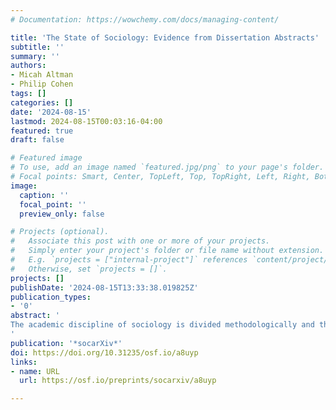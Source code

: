 ```yaml
---
# Documentation: https://wowchemy.com/docs/managing-content/

title: 'The State of Sociology: Evidence from Dissertation Abstracts'
subtitle: ''
summary: ''
authors:
- Micah Altman
- Philip Cohen
tags: []
categories: []
date: '2024-08-15'
lastmod: 2024-08-15T00:03:16-04:00
featured: true
draft: false

# Featured image
# To use, add an image named `featured.jpg/png` to your page's folder.
# Focal points: Smart, Center, TopLeft, Top, TopRight, Left, Right, BottomLeft, Bottom, BottomRight.
image:
  caption: ''
  focal_point: ''
  preview_only: false

# Projects (optional).
#   Associate this post with one or more of your projects.
#   Simply enter your project's folder or file name without extension.
#   E.g. `projects = ["internal-project"]` references `content/project/deep-learning/index.md`.
#   Otherwise, set `projects = []`.
projects: []
publishDate: '2024-08-15T13:33:38.019825Z'
publication_types:
- '0'
abstract: '
The academic discipline of sociology is divided methodologically and theoretically, which has long been a source of consternation as well as celebration. In this paper we describe the state of actually existing sociology as practiced in PhD-granting departments, by analyzing all dissertation abstracts from U.S. sociology departments archived at ProQuest from 2020 through early 2024 (N=1872) using natural language processing methods (Keyword Assisted Topic Models with Latent Dirichelet Allocation). Results show that more dissertations (64%) use qualitative than quantitative (47%) methods. Where geographic scope is identified, most focus on U.S.topics. The most common substantive topics are inequality, broadly defined (58%), followed by economic subjects (46%), race (37%), politics and health (35% each). The most pervasive difference concerns qualitative versus quantitative approaches. For example, qualitative methods are most common in organizations and movements (79%), and least common in life course (43%) and children and youth studies (54%). Quantitative methods are most associated with life course (61%) and ethnicity (59%), and least common in social movements (34%). Finally, using gender probabilities based on given names, we find that average female representation is somewhat higher in qualitative studies (61%) than quantitative (56%) studies, but subject of study matters more, with the average probability of female authorship highest in gender (72%) and family (66%) studies, and lowest in urban studies (52%). Women are more concentrated in qualitative than quantitative studies across almost all subject areas, but the differences are relatively small, so that gender divisions appear to be driven more by subjects of study than by methodological approaches. The data and methods developed in this paper may be extended to additional research questions.
'
publication: '*socarXiv*'
doi: https://doi.org/10.31235/osf.io/a8uyp
links:
- name: URL
  url: https://osf.io/preprints/socarxiv/a8uyp

---
```

